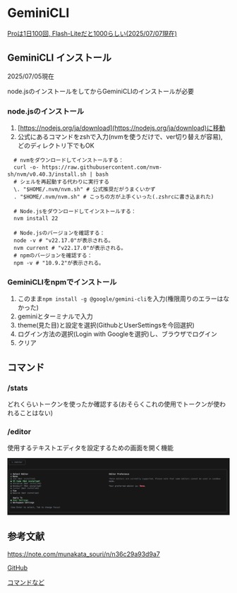 # GeminiCLI

[Proは1日100回, Flash-Liteだと1000らしい(2025/07/07現在)](https://ai.google.dev/gemini-api/docs/rate-limits?hl=ja)

## GeminiCLI インストール

2025/07/05現在

node.jsのインストールをしてからGeminiCLIのインストールが必要

### node.jsのインストール

1. [https://nodejs.org/ja/download](https://nodejs.org/ja/download)に移動
2. 公式にあるコマンドをzshで入力(nvmを使うだけで、ver切り替えが容易), どのディレクトリ下でもOK
```
  # nvmをダウンロードしてインストールする：  
  curl -o- https://raw.githubusercontent.com/nvm-sh/nvm/v0.40.3/install.sh | bash  
  # シェルを再起動する代わりに実行する  
  \. "$HOME/.nvm/nvm.sh" # 公式推奨だがうまくいかず
  . "$HOME/.nvm/nvm.sh" # こっちの方が上手くいった(.zshrcに書き込まれた)
  
  # Node.jsをダウンロードしてインストールする：  
  nvm install 22  

  # Node.jsのバージョンを確認する：  
  node -v # "v22.17.0"が表示される。  
  nvm current # "v22.17.0"が表示される。  
  # npmのバージョンを確認する：  
  npm -v # "10.9.2"が表示される。   
```

### GeminiCLIをnpmでインストール

1. このまま`npm install -g @google/gemini-cli`を入力(権限周りのエラーはなかった)
2. geminiとターミナルで入力
3. theme(見た目)と設定を選択(GithubとUserSettingsを今回選択)
4. ログイン方法の選択(Login with Googleを選択)し、ブラウザでログイン
5. クリア

## コマンド

### /stats

どれくらいトークンを使ったか確認する(おそらくこれの使用でトークンが使われることはない)

### /editor

使用するテキストエディタを設定するための画面を開く機能

![alt text](editor.png)

## 参考文献

https://note.com/munakata_souri/n/n36c29a93d9a7

[GitHub](https://github.com/google-gemini/gemini-cli)

[コマンドなど](https://zenn.dev/mafukuda/articles/gemini-cli-usage)
